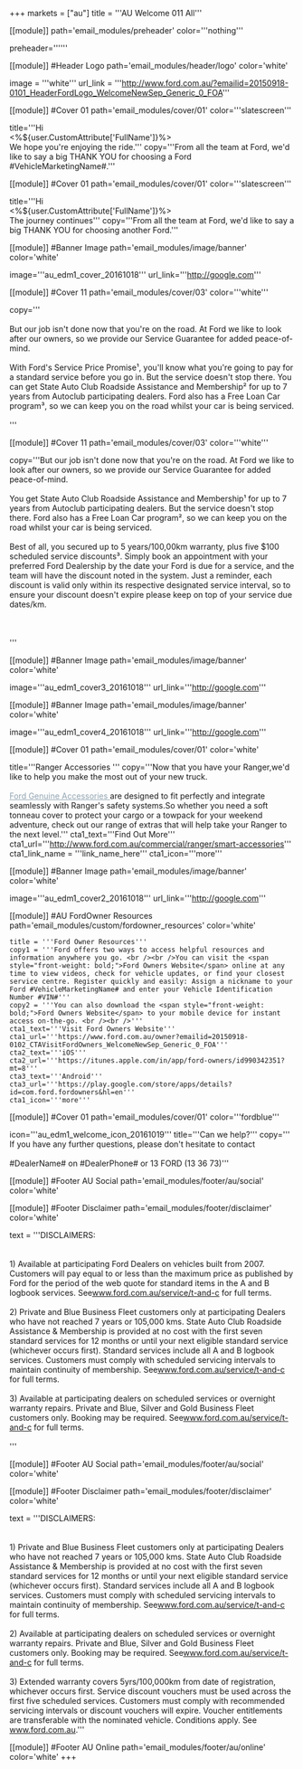 +++
markets = ["au"]
title = '''AU Welcome 011 All'''

[[module]]
path='email_modules/preheader'
color='''nothing'''

   preheader=''''''

[[module]] #Header Logo
path='email_modules/header/logo'
color='white'

  image = '''white'''
  url_link = '''http://www.ford.com.au/?emailid=20150918-0101_HeaderFordLogo_WelcomeNewSep_Generic_0_FOA'''


[[module]] #Cover 01
path='email_modules/cover/01'
color='''slatescreen'''
 
  title='''Hi<br /><%${user.CustomAttribute['FullName']}%><br />We hope you're enjoying the ride.'''
  copy='''From all the team at Ford, we'd like to say a big THANK YOU for choosing a Ford #VehicleMarketingName#.'''
  
 
  [[module]] #Cover 01
path='email_modules/cover/01'
color='''slatescreen'''
 
  title='''Hi<br /><%${user.CustomAttribute['FullName']}%><br />The journey continues'''
  copy='''From all the team at Ford, we'd like to say a big THANK YOU for choosing another Ford.'''
  
  
[[module]] #Banner Image
path='email_modules/image/banner'
color='white'

  image='''au_edm1_cover_20161018'''
  url_link='''http://google.com'''


  [[module]] #Cover 11
   path='email_modules/cover/03'
   color='''white'''
  
  copy='''<br /><br />But our job isn't done now that you're on the road. At Ford we like to look after our owners, so we provide our Service Guarantee for added peace-of-mind.<br /><br />With Ford's Service Price Promise¹, you'll know what you're going to pay for a standard service before you go in. But the service doesn't stop there. You can get State Auto Club Roadside Assistance and Membership² for up to 7 years from Autoclub participating dealers. Ford also has a Free Loan Car program³, so we can keep you on the road whilst your car is being serviced.<br /><br />'''
  
  
  
  [[module]] #Cover 11
path='email_modules/cover/03'
color='''white'''
  
  copy='''But our job isn't done now that you're on the road. At Ford we like to look after our owners, so we provide our Service Guarantee for added peace-of-mind.<br /><br />You get State Auto Club Roadside Assistance and Membership¹ for up to 7 years from Autoclub participating dealers. But the service doesn't stop there. Ford also has a Free Loan Car program², so we can keep you on the road whilst your car is being serviced.<br /><br />Best of all, you secured up to 5 years/100,00km warranty, plus five $100 scheduled service discounts³. Simply book an appointment with your preferred Ford Dealership by the date your Ford <Nameplate> is due for a service, and the team will have the discount noted in the system. Just a reminder, each discount is valid only within its respective designated service interval, so to ensure your discount doesn't expire please keep on top of your service due dates/km.<br /><br /><br /><br />'''
  
  
  
  [[module]] #Banner Image
path='email_modules/image/banner'
color='white'

  image='''au_edm1_cover3_20161018'''
  url_link='''http://google.com'''
  
   [[module]] #Banner Image
path='email_modules/image/banner'
color='white'

  image='''au_edm1_cover4_20161018'''
  url_link='''http://google.com'''
  
[[module]] #Cover 01
path='email_modules/cover/01'
color='white'

  title='''Ranger Accessories '''
  copy='''Now that you have your Ranger,we'd like to help you make the most out of your new truck. <br /><br /><a href="http://www.ford.com.au/commercial/ranger/smart-accessories" style="text-decoration:underline; color:#91a4b1"> Ford Genuine Accessories </a>are designed to fit perfectly and integrate seamlessly with Ranger's safety systems.So whether you need a soft tonneau cover to protect your cargo or a towpack for your weekend adventure, check out our range of extras that will help take your Ranger to the next level.'''
  cta1_text='''Find Out More'''
  cta1_url='''http://www.ford.com.au/commercial/ranger/smart-accessories'''
  cta1_link_name = '''link_name_here'''
  cta1_icon='''more'''

[[module]] #Banner Image
path='email_modules/image/banner'
color='white'

  image='''au_edm1_cover2_20161018'''
  url_link='''http://google.com'''

[[module]] #AU FordOwner Resources
path='email_modules/custom/fordowner_resources'
color='white'

	title = '''Ford Owner Resources'''
	copy1 = '''Ford offers two ways to access helpful resources and information anywhere you go. <br /><br />You can visit the <span style="front-weight: bold;">Ford Owners Website</span> online at any time to view videos, check for vehicle updates, or find your closest service centre. Register quickly and easily: Assign a nickname to your Ford #VehicleMarketingName# and enter your Vehicle Identification Number #VIN#'''
    copy2 = '''You can also download the <span style="front-weight: bold;">Ford Owners Website</span> to your mobile device for instant access on-the-go. <br /><br />'''
	cta1_text='''Visit Ford Owners Website'''
	cta1_url='''https://www.ford.com.au/owner?emailid=20150918-0102_CTAVisitFordOwners_WelcomeNewSep_Generic_0_FOA'''
	cta2_text='''iOS'''
	cta2_url='''https://itunes.apple.com/in/app/ford-owners/id990342351?mt=8'''
	cta3_text='''Android'''
	cta3_url='''https://play.google.com/store/apps/details?id=com.ford.fordowners&hl=en'''
	cta1_icon='''more'''

[[module]] #Cover 01
path='email_modules/cover/01'
color='''fordblue'''

  icon='''au_edm1_welcome_icon_20161019'''
  title='''Can we help?'''
  copy='''
If you have any further questions, please don't hesitate to contact <br /><br />#DealerName# on #DealerPhone# or 13 FORD (13 36 73)'''


[[module]] #Footer AU Social
path='email_modules/footer/au/social'
color='white'

[[module]] #Footer Disclaimer
path='email_modules/footer/disclaimer'
color='white'

  text = '''DISCLAIMERS:	
        <br /> <br />
        1) Available at participating Ford Dealers on vehicles built from 2007. Customers will pay equal to or less than the maximum price as published by Ford for the period of the web quote for standard items in the A and B logbook services. See<a href="http://www.ford.com.au/service/t-and-c?emailid=20150918-0103_DisclaimerTC_WelcomeNewSep_Generic_0_FOA" style="text-decoration:underline; color:#91a4b1">www.ford.com.au/service/t-and-c</a> for full terms.<br /><br />
        2) Private and Blue Business Fleet customers only at participating Dealers who have not reached 7 years or 105,000 kms. State Auto Club Roadside Assistance & Membership is provided at no cost with the first seven standard services for 12 months or until your next eligible standard service (whichever occurs first). Standard services include all A and B logbook services. Customers must comply with scheduled servicing intervals to maintain continuity of membership. See<a href="http://www.ford.com.au/service/t-and-c?emailid=20150918-0103_DisclaimerTC_WelcomeNewSep_Generic_0_FOA" style="text-decoration:underline; color:#91a4b1">www.ford.com.au/service/t-and-c</a> for full terms.<br /><br />
        3) Available at participating dealers on scheduled services or overnight warranty repairs. Private and Blue, Silver and Gold Business Fleet customers only. Booking may be required. See<a href="http://www.ford.com.au/service/t-and-c?emailid=20150918-0103_DisclaimerTC_WelcomeNewSep_Generic_0_FOA" style="text-decoration:underline; color:#91a4b1">www.ford.com.au/service/t-and-c</a> for full terms.<br /><br /> '''
        
        
[[module]] #Footer AU Social
path='email_modules/footer/au/social'
color='white'

[[module]] #Footer Disclaimer
path='email_modules/footer/disclaimer'
color='white'

  text = '''DISCLAIMERS:	
        <br /> <br />
        1) Private and Blue Business Fleet customers only at participating Dealers who have not reached 7 years or 105,000 kms. State Auto Club Roadside Assistance & Membership is provided at no cost with the first seven standard services for 12 months or until your next eligible standard service (whichever occurs first). Standard services include all A and B logbook services. Customers must comply with scheduled servicing intervals to maintain continuity of membership. See<a href="http://www.ford.com.au/service/t-and-c?emailid=20150918-0103_DisclaimerTC_WelcomeNewSep_Generic_0_FOA" style="text-decoration:underline; color:#91a4b1">www.ford.com.au/service/t-and-c</a> for full terms.<br /><br />
        2) Available at participating dealers on scheduled services or overnight warranty repairs. Private and Blue, Silver and Gold Business Fleet customers only. Booking may be required. See<a href="http://www.ford.com.au/service/t-and-c?emailid=20150918-0103_DisclaimerTC_WelcomeNewSep_Generic_0_FOA" style="text-decoration:underline; color:#91a4b1">www.ford.com.au/service/t-and-c</a> for full terms.<br /><br />
        3) Extended warranty covers 5yrs/100,000km from date of registration, whichever occurs first.  Service discount vouchers must be used across the first five scheduled services.  Customers must comply with recommended servicing intervals or discount vouchers will expire. Voucher entitlements are transferable with the nominated vehicle. Conditions apply. See <a href="http://ford.com.au" style="text-decoration:underline; color:#91a4b1">www.ford.com.au</a>.'''
       


[[module]] #Footer AU Online
path='email_modules/footer/au/online'
color='white'
+++